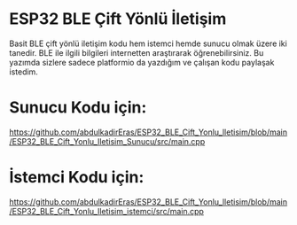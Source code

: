 # ESP32 BLE Çift Yönlü İletişim
Basit BLE çift yönlü iletişim kodu hem istemci hemde sunucu olmak üzere iki tanedir. BLE ile ilgili bilgileri internetten araştırarak öğrenebilirsiniz. Bu yazımda sizlere sadece platformio da yazdığım ve çalışan kodu paylaşak istedim.
# Sunucu Kodu için:
https://github.com/abdulkadirEras/ESP32_BLE_Cift_Yonlu_lletisim/blob/main/ESP32_BLE_Cift_Yonlu_Iletisim_Sunucu/src/main.cpp
# İstemci Kodu için:
https://github.com/abdulkadirEras/ESP32_BLE_Cift_Yonlu_lletisim/blob/main/ESP32_BLE_Cift_Yonlu_Iletisim_istemci/src/main.cpp
